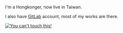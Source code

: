 I'm a Hongkonger, now live in Taiwan.

I also have [GitLab](https://gitlab.com/progcat) account, most of my works are there.

[![You can't touch this!](https://img.youtube.com/vi/otCpCn0l4Wo/0.jpg)](https://www.youtube.com/watch?v=otCpCn0l4Wo)
